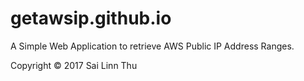 # getawsip.github.io

A Simple Web Application to retrieve AWS Public IP Address Ranges.

Copyright © 2017 Sai Linn Thu
